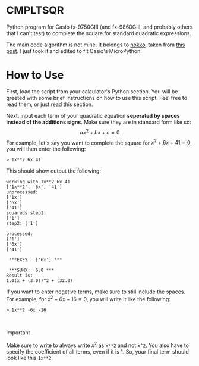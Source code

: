 # CMPLTSQR
Python program for Casio fx-9750GIII (and fx-9860GIII, and probably others that I can't test) to complete the square for standard quadratic expressions.

The main code algorithm is not mine. It belongs to [nokko](https://codereview.stackexchange.com/users/181948/nokko), taken from [this post](https://codereview.stackexchange.com/questions/232625/quadratic-complete-the-square-solver-in-python-3). I just took it and edited to fit Casio's MicroPython.

# How to Use
First, load the script from your calculator's Python section. You will be greeted with some brief instructions on how to use this script. Feel free to read them, or just read this section.

Next, input each term of your quadratic equation **seperated by spaces instead of the additions signs**. Make sure they are in standard form like so:
$$ax^2 + bx + c = 0$$
For example, let's say you want to complete the square for $x^2 + 6x + 41 = 0$, you will then enter the following:

`> 1x**2 6x 41`

This should show output the following:
```text
working with 1x**2 6x 41
['1x**2', '6x', '41']
unprocessed:
['1x']
['6x']
['41']
squareds step1:
['1']
step2: ['1']

processed:
['1']
['6x']
['41']

 ***EXES:  ['6x'] ***

 ***SUMX:  6.0 ***
Result is:
1.0(x + (3.0))^2 + (32.0)
```

If you want to enter negative terms, make sure to still include the spaces.
For example, for $x^2 - 6x - 16 = 0$, you will write it like the following:

`> 1x**2 -6x -16`

<br>

> [!IMPORTANT]
> Make sure to write to always write $x^2$ as `x**2` and not `x^2`. You also have to specify the coefficient of all terms, even if it is 1. So, your final term should look like this `1x**2`.
